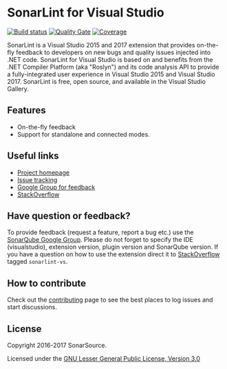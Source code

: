 # SonarLint for Visual Studio
[![Build status](https://ci.appveyor.com/api/projects/status/whymdllvp2qod82e/branch/master?svg=true)](https://ci.appveyor.com/project/SonarSource/sonarlint-visualstudio/branch/master)
[![Quality Gate](https://next.sonarqube.com/sonarqube/api/badges/gate?key=sonarlint-visualstudio)](https://next.sonarqube.com/sonarqube/dashboard?id=sonarlint-visualstudio)
[![Coverage](https://next.sonarqube.com/sonarqube/api/badges/measure?key=sonarlint-visualstudio&metric=coverage)](https://next.sonarqube.com/sonarqube/component_measures/domain/Coverage?id=sonarlint-visualstudio)

SonarLint is a Visual Studio 2015 and 2017 extension that provides on-the-fly feedback to developers on new bugs and quality issues injected into .NET code. SonarLint for Visual Studio is based on and benefits from the .NET Compiler Platform (aka "Roslyn") and its code analysis API to provide a fully-integrated user experience in Visual Studio 2015 and Visual Studio 2017.
SonarLint is free, open source, and available in the Visual Studio Gallery.

## Features
* On-the-fly feedback
* Support for standalone and connected modes.

## Useful links
* [Project homepage](https://redirect.sonarsource.com/doc/sonar-visualstudio.html)
* [Issue tracking](http://jira.sonarsource.com/browse/SVS)
* [Google Group for feedback](https://groups.google.com/forum/#!forum/sonarlint)
* [StackOverflow](https://stackoverflow.com/questions/tagged/sonarlint-vs)

## Have question or feedback?
To provide feedback (request a feature, report a bug etc.) use the [SonarQube Google Group](https://groups.google.com/forum/#!forum/sonarlint). Please do not forget to specify the IDE (visualstudio), extension version, plugin version and SonarQube version.
If you have a question on how to use the extension direct it to [StackOverflow](http://stackoverflow.com/questions/tagged/sonarlint-vs) tagged `sonarlint-vs`.

## How to contribute
Check out the [contributing](CONTRIBUTING.md) page to see the best places to log issues and start discussions.

## License
Copyright 2016-2017 SonarSource.

Licensed under the [GNU Lesser General Public License, Version 3.0](http://www.gnu.org/licenses/lgpl.txt)